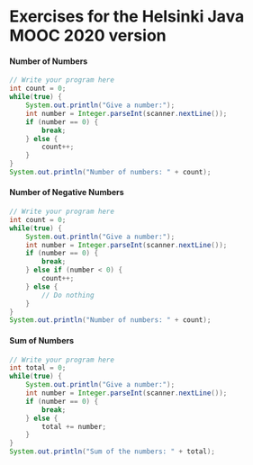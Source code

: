 # Exercises for the Helsinki Java MOOC 2020 version

#### Number of Numbers
```java
// Write your program here
int count = 0;
while(true) {
    System.out.println("Give a number:");
    int number = Integer.parseInt(scanner.nextLine());
    if (number == 0) {
        break;
    } else {
        count++;
    }
}
System.out.println("Number of numbers: " + count);
```

#### Number of Negative Numbers
```java
// Write your program here
int count = 0;
while(true) {
    System.out.println("Give a number:");
    int number = Integer.parseInt(scanner.nextLine());
    if (number == 0) {
        break;
    } else if (number < 0) {
        count++;
    } else {
        // Do nothing
    }
}
System.out.println("Number of numbers: " + count);
```

#### Sum of Numbers
```java
// Write your program here
int total = 0;
while(true) {
    System.out.println("Give a number:");
    int number = Integer.parseInt(scanner.nextLine());
    if (number == 0) {
        break;
    } else {
        total += number;
    }
}
System.out.println("Sum of the numbers: " + total);
```

